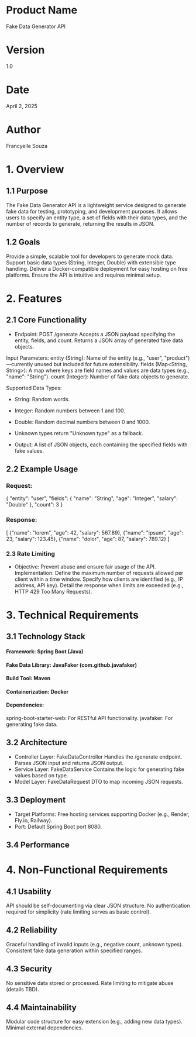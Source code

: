 
# Product Name
Fake Data Generator API

# Version
1.0

# Date
April 2, 2025

# Author
Francyelle Souza

# 1. Overview
## 1.1 Purpose
The Fake Data Generator API is a lightweight service designed to generate fake data for testing, prototyping, and development purposes.
It allows users to specify an entity type, a set of fields with their data types, and the number of records to generate, returning the results in JSON.

## 1.2 Goals
Provide a simple, scalable tool for developers to generate mock data.
Support basic data types (String, Integer, Double) with extensible type handling.
Deliver a Docker-compatible deployment for easy hosting on free platforms.
Ensure the API is intuitive and requires minimal setup.

# 2. Features
## 2.1 Core Functionality

- Endpoint: POST /generate
Accepts a JSON payload specifying the entity, fields, and count.
Returns a JSON array of generated fake data objects.

Input Parameters:
entity (String): Name of the entity (e.g., "user", "product") —currently unused but included for future extensibility.
fields (Map<String, String>): A map where keys are field names and values are data types (e.g., "name": "String").
count (Integer): Number of fake data objects to generate.

Supported Data Types:

- String: Random words.
- Integer: Random numbers between 1 and 100.
- Double: Random decimal numbers between 0 and 1000.
- Unknown types return "Unknown type" as a fallback.

- Output: A list of JSON objects, each containing the specified fields with fake values.
## 2.2 Example Usage

### Request:
   {
    "entity": "user",
    "fields": {
        "name": "String",
        "age": "Integer",
        "salary": "Double"
    },
    "count": 3
}
### Response:
[
    {"name": "lorem", "age": 42, "salary": 567.89},
    {"name": "ipsum", "age": 23, "salary": 123.45},
    {"name": "dolor", "age": 87, "salary": 789.12}
]
### 2.3 Rate Limiting
- Objective: Prevent abuse and ensure fair usage of the API.
Implementation: 
Define the maximum number of requests allowed per client within a time window.
Specify how clients are identified (e.g., IP address, API key).
Detail the response when limits are exceeded (e.g., HTTP 429 Too Many Requests).

# 3. Technical Requirements

## 3.1 Technology Stack

#### Framework: Spring Boot (Java)
#### Fake Data Library: JavaFaker (com.github.javafaker)
#### Build Tool: Maven
#### Containerization: Docker
#### Dependencies:
spring-boot-starter-web: For RESTful API functionality.
javafaker: For generating fake data.
## 3.2 Architecture
- Controller Layer: FakeDataController
Handles the /generate endpoint.
Parses JSON input and returns JSON output.
- Service Layer: FakeDataService
Contains the logic for generating fake values based on type.
- Model Layer: FakeDataRequest
DTO to map incoming JSON requests.


## 3.3 Deployment


- Target Platforms: Free hosting services supporting Docker (e.g., Render, Fly.io, Railway).
- Port: Default Spring Boot port 8080.
  
## 3.4 Performance


# 4. Non-Functional Requirements
## 4.1 Usability
API should be self-documenting via clear JSON structure.
No authentication required for simplicity (rate limiting serves as basic control).
## 4.2 Reliability
Graceful handling of invalid inputs (e.g., negative count, unknown types).
Consistent fake data generation within specified ranges.
## 4.3 Security
No sensitive data stored or processed.
Rate limiting to mitigate abuse (details TBD).
## 4.4 Maintainability
Modular code structure for easy extension (e.g., adding new data types).
Minimal external dependencies.


